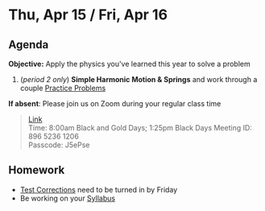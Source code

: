 Thu, Apr 15 / Fri, Apr 16
==================  
  
Agenda  
---------  
**Objective:** Apply the physics you've learned this year to solve  a problem

1. (*period 2 only*) **Simple Harmonic Motion & Springs** and work through a couple [Practice Problems][prac]

**If absent**: Please join us on Zoom during your regular class time

> [Link](https://us02web.zoom.us/j/89652361206?pwd=L3ZYQzBGNitFK0J6K1M4Nk1iM1dYQT09)  
> Time: 8:00am Black and Gold Days; 1:25pm Black Days
> Meeting ID: 896 5236 1206  
> Passcode: J5ePse 

Homework   
-------------  
- [Test Corrections][correct] need to be turned in by Friday
- Be working on your [Syllabus][syl]

[correct]: https://avon.schoology.com/assignment/4835376289/
[prac]: https://avon.schoology.com/page/4857644125
[syl]: https://avon.schoology.com/course/2624603229/materials?f=369843503
<!--stackedit_data:
eyJoaXN0b3J5IjpbLTEyMjQ4ODI2NTQsLTMxODA0NjQwMiwtMT
c5Mjg4MjQ4LC00MTE1OTQ3NzksLTEzMDA2MDIzNzMsLTEwMDE2
OTUzMDQsMTE5MzY4NjAyNiwtMTc5ODEwMTY2LC0xNDU4Njg5NT
YyLC05MTc5Mjg0MjIsLTEyNDI1MjY2MTMsLTU1NDI4MTM5NCwx
OTU5MzYzMzYxLDI4MzM0NDk4NiwtMTY2MzY5MDA1MiwxNzcwMD
Q1NDMyLDY5NjkwMzkwOSwxNTU4MjE2MjUwLC0xNzkwMTYyNDM1
LDQ5MTYxMzkwMl19
-->
